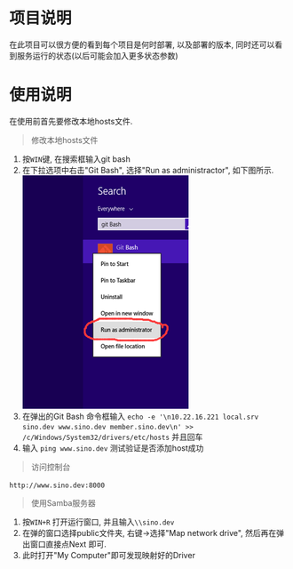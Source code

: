 # 项目说明

在此项目可以很方便的看到每个项目是何时部署, 以及部署的版本, 同时还可以看到服务运行的状态(以后可能会加入更多状态参数)

# 使用说明

在使用前首先要修改本地hosts文件.

> 修改本地hosts文件

1. 按`WIN`键, 在搜索框输入git bash
2. 在下拉选项中右击"Git Bash", 选择"Run as administractor", 如下图所示.
![image](img/1.png)
3. 在弹出的Git Bash 命令框输入 `echo -e '\n10.22.16.221 local.srv sino.dev www.sino.dev member.sino.dev\n' >> /c/Windows/System32/drivers/etc/hosts` 并且回车
4. 输入 `ping www.sino.dev` 测试验证是否添加host成功


> 访问控制台

`http://www.sino.dev:8000`


> 使用Samba服务器

1. 按`WIN+R` 打开运行窗口, 并且输入`\\sino.dev`
2. 在弹的窗口选择public文件夹, 右键->选择"Map network drive", 然后再在弹出窗口直接点Next 即可.
3. 此时打开"My Computer"即可发现映射好的Driver
